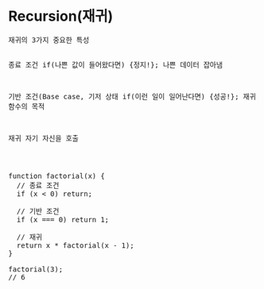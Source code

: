 <h1>Recursion(재귀)</h1>
<pre>
재귀의 3가지 중요한 특성

종료 조건
if(나쁜 값이 들어왔다면) {정지!};
나쁜 데이터 잡아냄

기반 조건(Base case, 기저 상태
if(이런 일이 일어난다면) {성공!};
재귀 함수의 목적

재귀
자기 자신을 호출
</pre>
<br>
<pre>
function factorial(x) {
  // 종료 조건
  if (x < 0) return;
  
  // 기반 조건
  if (x === 0) return 1;
  
  // 재귀
  return x * factorial(x - 1);
}

factorial(3);
// 6
</pre>
